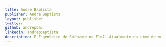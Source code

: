 ```yaml
---
title: André Baptista
publisher: André Baptista
layout: publisher
twitter:
github: andrepbap
linkedin: andrepbaptista
description: É Engenheiro de Software no Elo7. Atualmente no time de mobile Tully. Formado em Sistemas de Informação, já participou de desenvolvimento de projetos back-end e front-end. Também já se aventurou em aprender eletrônica e música.
---
```

